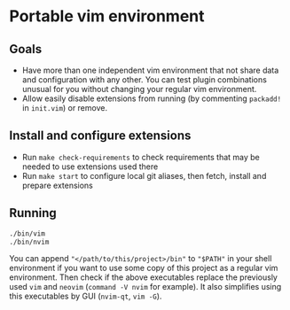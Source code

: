 # Portable vim environment

## Goals
- Have more than one independent vim environment that not share data and configuration with any other. You can test plugin combinations unusual for you without changing your regular vim environment.
- Allow easily disable extensions from running (by commenting `packadd!` in `init.vim`) or remove.

## Install and configure extensions
- Run `make check-requirements` to check requirements that may be needed to use extensions used there
- Run `make start` to configure local git aliases, then fetch, install and prepare extensions

## Running
```sh
./bin/vim
./bin/nvim
```

You can append `"</path/to/this/project>/bin"` to `"$PATH"` in your shell environment if you want to use some copy of this project as a regular vim environment. Then check if the above executables replace the previously used `vim` and `neovim` (`command -V nvim` for example). It also simplifies using this executables by GUI (`nvim-qt`, `vim -G`).
